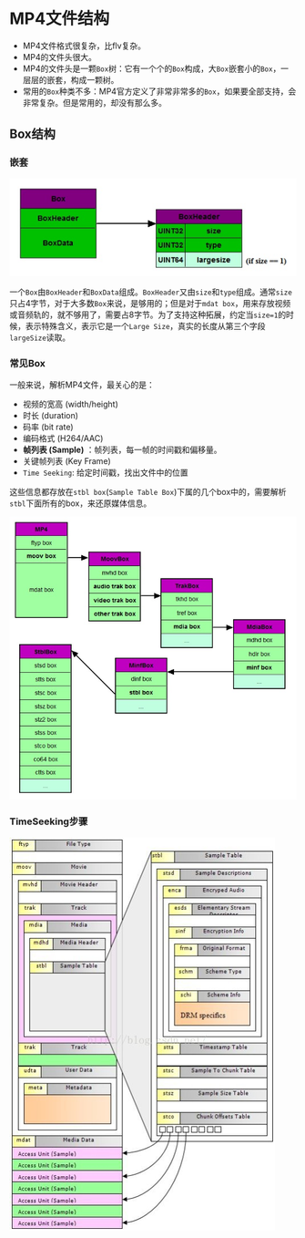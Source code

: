 # MP4文件结构

- MP4文件格式很复杂，比flv复杂。
- MP4的文件头很大。
- MP4的文件头是一颗``Box``树：它有一个个的``Box``构成，大``Box``嵌套小的``Box``，一层层的嵌套，构成一颗树。
- 常用的``Box``种类不多：MP4官方定义了非常非常多的``Box``，如果要全部支持，会非常复杂。但是常用的，却没有那么多。

## Box结构

### 嵌套

![](assets/box-header-large-size.png)

一个``Box``由``BoxHeader``和``BoxData``组成。``BoxHeader``又由``size``和``type``组成。通常``size``只占4字节，对于大多数``Box``来说，是够用的；但是对于``mdat box``，用来存放视频或音频轨的，就不够用了，需要占8字节。为了支持这种拓展，约定当``size=1``的时候，表示特殊含义，表示它是一个``Large Size``，真实的长度从第三个字段``largeSize``读取。

### 常见Box

一般来说，解析MP4文件，最关心的是：
- 视频的宽高 (width/height)
- 时长 (duration)
- 码率 (bit rate)
- 编码格式 (H264/AAC)
- **帧列表 (Sample)** ：帧列表，每一帧的时间戳和偏移量。
- 关键帧列表 (Key Frame)
- ``Time Seeking``: 给定时间戳，找出文件中的位置

这些信息都存放在``stbl box``(``Sample Table Box``)下属的几个box中的，需要解析``stbl``下面所有的box，来还原媒体信息。


![](assets/sample-table-box-layers.png)

### TimeSeeking步骤

![](assets/time-seeking-steps.jpeg)
